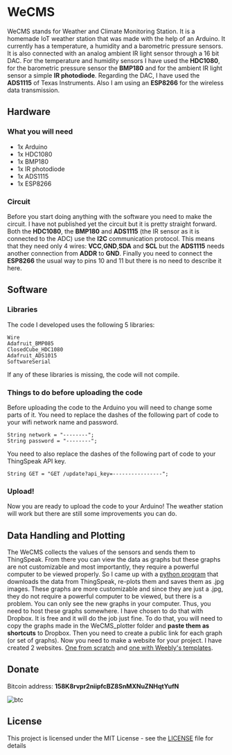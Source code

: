# WeCMS
WeCMS stands for Weather and Climate Monitoring Station. It is a homemade IoT weather station that was made with the help of an Arduino. It currently has a temperature, a humidity and a barometric pressure sensors. It is also connected with an analog ambient IR light sensor through a 16 bit DAC. For the temperature and humidity sensors I have used the __HDC1080__, for the barometric pressure sensor the __BMP180__ and for the ambient IR light sensor a simple __IR photodiode__. Regarding the DAC, I have used the __ADS1115__ of Texas Instruments. Also I am using an __ESP8266__ for the wireless data transmission.
## Hardware
### What you will need
- 1x Arduino
- 1x HDC1080
- 1x BMP180
- 1x IR photodiode
- 1x ADS1115
- 1x ESP8266
### Circuit
Before you start doing anything with the software you need to make the circuit. I have not published yet the circuit but it is pretty straight forward. Both the __HDC1080__, the __BMP180__ and __ADS1115__ (the IR sensor as it is connected to the ADC) use the __I2C__ communication protocol. This means that they need only 4 wires: __VCC__,__GND__,__SDA__ and __SCL__ but the __ADS1115__ needs another connection from __ADDR__ to __GND__. Finally you need to connect the __ESP8266__ the usual way to pins 10 and 11 but there is no need to describe it here.
## Software
### Libraries
The code I developed uses the following 5 libraries:
```
Wire
Adafruit_BMP085
ClosedCube_HDC1080
Adafruit_ADS1015
SoftwareSerial
```
If any of these libraries is missing, the code will not compile.
### Things to do before uploading the code
Before uploading the code to the Arduino you will need to change some parts of it. You need to replace the dashes of the following part of code to your wifi network name and password.
```
String network = "--------";
String password = "--------";
```
You need to also replace the dashes of the following part of code to your ThingSpeak API key.
```
String GET = "GET /update?api_key=----------------";
```
### Upload!
Now you are ready to upload the code to your Arduino! The weather station will work but there are still some improvements you can do.

## Data Handling and Plotting

The WeCMS collects the values of the sensors and sends them to ThingSpeak. From there you can view the data as graphs but these graphs are not customizable and most importantly, they require a powerful computer to be viewed properly. So I came up with a [python program](WeCMS_plotter/plot_norm.py) that downloads the data from ThingSpeak, re-plots them and saves them as .jpg images. These graphs are more customizable and since they are just a .jpg, they do not require a powerful computer to be viewed, but there is a problem. You can only see the new graphs in your computer. Thus, you need to host these graphs somewhere. I have chosen to do that with Dropbox. It is free and it will do the job just fine. To do that, you will need to copy the graphs made in the WeCMS_plotter folder and __paste them as shortcuts__ to Dropbox. Then you need to create a public link for each graph (or set of graphs). Now you need to make a website for your project. I have created 2 websites. [One from scratch](https://alex1942.github.io/WeCMS/) and [one with Weebly's templates](http://wecmsplotter.weebly.com/).
## Donate
Bitcoin address: __158K8rvpr2niipfcBZ8SnMXNuZNHqtYufN__

![btc](http://i.imgur.com/lVHWU5C.png)
## License

This project is licensed under the MIT License - see the [LICENSE](LICENSE) file for details
